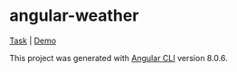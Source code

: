 # angular-weather

[Task](https://github.com/AynurNurytdinov/angular-weather/tree/master/task) | [Demo](https://aynurnurytdinov.github.io/angular-weather/)

This project was generated with [Angular CLI](https://github.com/angular/angular-cli) version 8.0.6.




